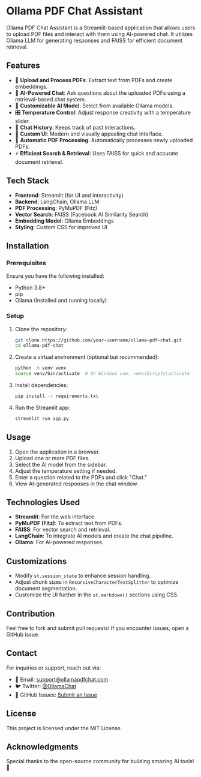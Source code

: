 # Ollama PDF Chat Assistant

Ollama PDF Chat Assistant is a Streamlit-based application that allows users to upload PDF files and interact with them using AI-powered chat. It utilizes Ollama LLM for generating responses and FAISS for efficient document retrieval.

## Features

- 📂 **Upload and Process PDFs**: Extract text from PDFs and create embeddings.
- 🤖 **AI-Powered Chat**: Ask questions about the uploaded PDFs using a retrieval-based chat system.
- 🧠 **Customizable AI Model**: Select from available Ollama models.
- 🎛️ **Temperature Control**: Adjust response creativity with a temperature slider.
- 📑 **Chat History**: Keeps track of past interactions.
- 🎨 **Custom UI**: Modern and visually appealing chat interface.
- 🔄 **Automatic PDF Processing**: Automatically processes newly uploaded PDFs.
- ⚡ **Efficient Search & Retrieval**: Uses FAISS for quick and accurate document retrieval.

## Tech Stack

- **Frontend**: Streamlit (for UI and interactivity)
- **Backend**: LangChain, Ollama LLM
- **PDF Processing**: PyMuPDF (Fitz)
- **Vector Search**: FAISS (Facebook AI Similarity Search)
- **Embedding Model**: Ollama Embeddings
- **Styling**: Custom CSS for improved UI

## Installation

### Prerequisites
Ensure you have the following installed:
- Python 3.8+
- pip
- Ollama (Installed and running locally)

### Setup
1. Clone the repository:
   ```sh
   git clone https://github.com/your-username/ollama-pdf-chat.git
   cd ollama-pdf-chat
   ```

2. Create a virtual environment (optional but recommended):
   ```sh
   python -m venv venv
   source venv/bin/activate  # On Windows use: venv\Scripts\activate
   ```

3. Install dependencies:
   ```sh
   pip install -r requirements.txt
   ```

4. Run the Streamlit app:
   ```sh
   streamlit run app.py
   ```

## Usage

1. Open the application in a browser.
2. Upload one or more PDF files.
3. Select the AI model from the sidebar.
4. Adjust the temperature setting if needed.
5. Enter a question related to the PDFs and click "Chat."
6. View AI-generated responses in the chat window.

## Technologies Used

- **Streamlit**: For the web interface.
- **PyMuPDF (Fitz)**: To extract text from PDFs.
- **FAISS**: For vector search and retrieval.
- **LangChain**: To integrate AI models and create the chat pipeline.
- **Ollama**: For AI-powered responses.

## Customizations

- Modify `st.session_state` to enhance session handling.
- Adjust chunk sizes in `RecursiveCharacterTextSplitter` to optimize document segmentation.
- Customize the UI further in the `st.markdown()` sections using CSS.

## Contribution

Feel free to fork and submit pull requests! If you encounter issues, open a GitHub issue.

## Contact

For inquiries or support, reach out via:
- 📧 Email: support@ollamapdfchat.com
- 🐦 Twitter: [@OllamaChat](https://twitter.com/OllamaChat)
- 📘 GitHub Issues: [Submit an Issue](https://github.com/your-username/ollama-pdf-chat/issues)

## License

This project is licensed under the MIT License.

## Acknowledgments

Special thanks to the open-source community for building amazing AI tools! 🚀

